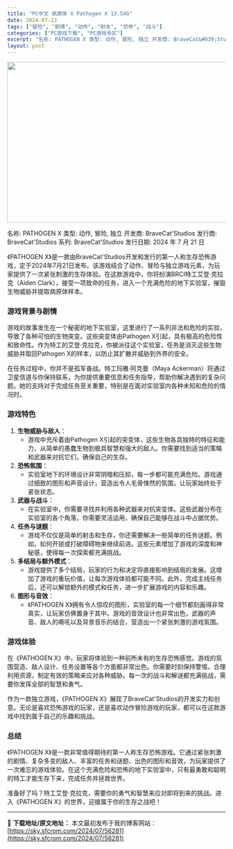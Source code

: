 ```yaml
---
title: "PC中文 病原体 X Pathogen X 13.54G"
date: 2024-07-23
tags: ["冒险", "剧情", "动作", "射击", "恐怖", "战斗"]
categories: ["PC游戏下载", "PC游戏专区"]
excerpt: "名称: PATHOGEN X 类型: 动作, 冒险, 独立 开发商: BraveCat&#039;Studios 发行商: BraveCat&#039;Studios 系列: BraveCat&#039;Studios 发行日期: 2024 年 7 月 21 日 《PATHOGEN X》是一款由BraveCat&#039;Studios开&hellip;"
layout: post
---
```


<img class="aligncenter size-full wp-image-56283" src="https://sky.sfcrom.com/wp-content/uploads/2024/07/2024072304391270.webp" alt="" width="660" height="370" />

名称: PATHOGEN X
类型: 动作, 冒险, 独立
开发商: BraveCat'Studios
发行商: BraveCat'Studios
系列: BraveCat'Studios
发行日期: 2024 年 7 月 21 日

《PATHOGEN X》是一款由BraveCat'Studios开发和发行的第一人称生存恐怖游戏，定于2024年7月21日发布。该游戏结合了动作、冒险与独立游戏元素，为玩家提供了一次紧张刺激的生存体验。在这款游戏中，你将扮演BRCI特工艾登·克拉克（Aiden Clark），接受一项致命的任务，进入一个充满危险的地下实验室，摧毁生物威胁并提取病原体样本。
<h3>游戏背景与剧情</h3>
游戏的故事发生在一个秘密的地下实验室，这里进行了一系列非法和危险的实验，导致了各种可怕的生物突变。这些突变体由Pathogen X引起，具有极高的危险性和致命性。作为特工的艾登·克拉克，你被派往这个实验室，任务是消灭这些生物威胁并取回Pathogen X的样本，以防止其扩散并威胁到外界的安全。

在任务过程中，你并不是孤军奋战。特工玛雅·阿克曼（Maya Ackerman）将通过卫星信道与你保持联系，为你提供重要信息和任务指导，帮助你解决遇到的复杂问题。她的支持对于完成任务至关重要，特别是在面对实验室内各种未知和危险的情况时。
<h3>游戏特色</h3>
<ol>
 	<li><strong>生物威胁与敌人</strong>：
<ul>
 	<li>游戏中充斥着由Pathogen X引起的突变体，这些生物各具独特的特征和能力，从简单的愚蠢生物到极具智慧和强大的敌人。你需要找到适当的策略和武器来对抗它们，确保自己的生存。</li>
</ul>
</li>
 	<li><strong>恐怖氛围</strong>：
<ul>
 	<li>实验室地下的环境设计非常阴暗和压抑，每一步都可能充满危险。游戏通过细致的图形和声音设计，营造出令人毛骨悚然的氛围，让玩家始终处于紧张状态。</li>
</ul>
</li>
 	<li><strong>武器与战斗</strong>：
<ul>
 	<li>在实验室中，你需要寻找并利用各种武器来对抗突变体。这些武器分布在实验室的各个角落，你需要灵活运用，确保自己能够在战斗中占据优势。</li>
</ul>
</li>
 	<li><strong>任务与谜题</strong>：
<ul>
 	<li>游戏不仅仅是简单的射击和生存，你还需要解决一些简单的任务谜题。例如，如何开锁或打破障碍物来继续前进。这些元素增加了游戏的深度和神秘感，使得每一次探索都充满挑战。</li>
</ul>
</li>
 	<li><strong>多结局与额外模式</strong>：
<ul>
 	<li>游戏提供了多个结局，玩家的行为和决定将直接影响到结局的发展。这增加了游戏的重玩价值，让每次游戏体验都可能不同。此外，完成主线任务后，还可以解锁额外的模式和任务，进一步扩展游戏的内容和乐趣。</li>
</ul>
</li>
 	<li><strong>图形与音效</strong>：
<ul>
 	<li>《PATHOGEN X》拥有令人惊叹的图形，实验室的每一个细节都刻画得非常真实，让玩家仿佛置身于其中。游戏的音效设计也非常出色，武器的声音、敌人的嘶吼以及背景音乐的结合，营造出一个紧张刺激的游戏氛围。</li>
</ul>
</li>
</ol>
<h3>游戏体验</h3>
在《PATHOGEN X》中，玩家将体验到一种前所未有的生存恐怖感觉。游戏的氛围营造、敌人设计、任务设置等各个方面都非常出色。你需要时刻保持警惕，合理利用资源，制定有效的策略来应对各种威胁。每一次的战斗和解谜都充满挑战，需要你发挥全部的智慧和勇气。

作为一款独立游戏，《PATHOGEN X》展现了BraveCat'Studios的开发实力和创意。无论是喜欢恐怖游戏的玩家，还是喜欢动作冒险游戏的玩家，都可以在这款游戏中找到属于自己的乐趣和挑战。
<h3>总结</h3>
《PATHOGEN X》是一款非常值得期待的第一人称生存恐怖游戏。它通过紧张刺激的剧情、复杂多变的敌人、丰富的任务和谜题、出色的图形和音效，为玩家提供了一次难忘的游戏体验。在这个充满危险和恐怖的地下实验室中，只有最勇敢和聪明的特工才能生存下来，完成任务并拯救世界。

准备好了吗？特工艾登·克拉克，需要你的勇气和智慧来应对即将到来的挑战。进入《PATHOGEN X》的世界，迎接属于你的生存之战吧！

---
📖 **下载地址/原文地址：** 本文最初发布于我的博客网站：[https://sky.sfcrom.com/2024/07/56281](https://sky.sfcrom.com/2024/07/56281)
